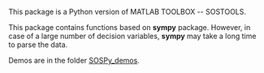 This package is a Python version of MATLAB TOOLBOX -- SOSTOOLS. 

This package contains functions based on **sympy** package. However, in case of a large number of decision variables, **sympy** may take a long time to parse the data.

Demos are in the folder [SOSPy_demos](https://github.com/zm2404/SOSPy/tree/main/SOSPy_demos/Sympy_demos).
